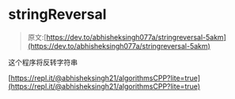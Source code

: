# stringReversal

> 原文:[https://dev.to/abhisheksingh077a/stringreversal-5akm](https://dev.to/abhisheksingh077a/stringreversal-5akm)

这个程序将反转字符串

[https://repl.it/@abhisheksingh21/algorithmsCPP?lite=true](https://repl.it/@abhisheksingh21/algorithmsCPP?lite=true)
